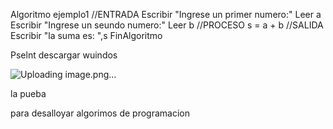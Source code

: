 Algoritmo ejemplo1
	//ENTRADA
	Escribir "Ingrese un primer numero:"
	Leer a 
	Escribir "Ingrese un seundo numero:"
	Leer b
	//PROCESO
	s = a + b 
	//SALIDA
	Escribir "la suma es: ",s
FinAlgoritmo

Pselnt descargar wuindos 

![Uploading image.png…]()


la pueba 


para desalloyar algorimos  de programacion 
